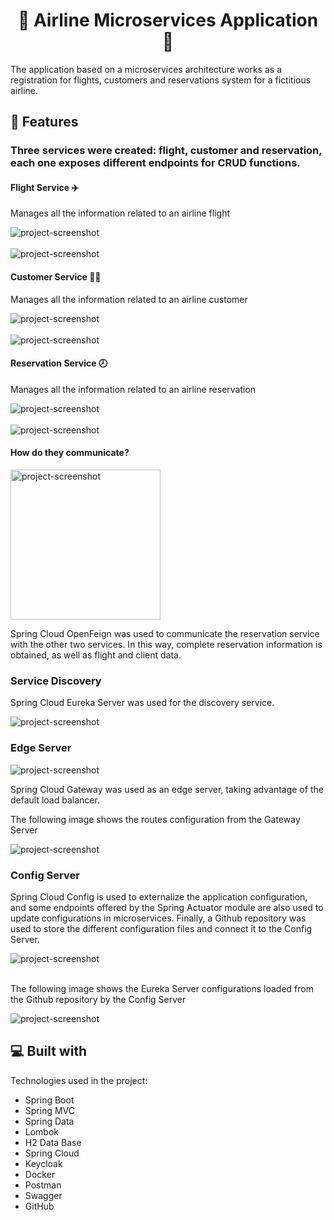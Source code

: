 <h1 align="center" id="title">🛬 Airline Microservices Application 🛫</h1>

<p id="description">The application based on a microservices architecture works as a registration for flights, customers and reservations system for a fictitious airline.</p>

<h2>🧐 Features</h2>
<h3>Three services were created: flight, customer and reservation, each one exposes different endpoints for CRUD functions.</h3>
<h4>Flight Service ✈️</h4>
<p>Manages all the information related to an airline flight</p>
<div><img src="https://github.com/user-attachments/assets/2d32f3c6-16ba-473f-a7cf-f06ead869644" alt="project-screenshot"></div>
<br/>
<div><img src="https://github.com/user-attachments/assets/3c364999-9d3d-4d67-a745-c32e7785c545" alt="project-screenshot"></div>
<h4>Customer Service 🧑‍💼</h4>
<p>Manages all the information related to an airline customer</p>
<div><img src="https://github.com/user-attachments/assets/ccf36bd2-c3a7-4c3d-b201-8efdfae18eb6" alt="project-screenshot"></div>
<br/>
<div><img src="https://github.com/user-attachments/assets/13cb1b5a-8e2d-4e98-9fc8-84386a75b881" alt="project-screenshot"></div>
<h4>Reservation Service 🕗</h4>
<p>Manages all the information related to an airline reservation</p>
<div><img src="https://github.com/user-attachments/assets/631480e6-e426-4873-93d1-e2a26e3d0e45" alt="project-screenshot"></div>
<br/>
<div><img src="https://github.com/user-attachments/assets/a9a0fedf-9876-48d0-8246-adeea37a2d9c" alt="project-screenshot"></div>
<h4>How do they communicate?</h4>
<div><img src="https://github.com/user-attachments/assets/fa079621-6475-41d9-9d17-7cf701753b96" alt="project-screenshot" width="240" height="240"></div>
<p>Spring Cloud OpenFeign was used to communicate the reservation service with the other two services. In this way, complete reservation information is obtained, as well as flight and client data.</p>
<h3>Service Discovery</h3>
<p>Spring Cloud Eureka Server was used for the discovery service.</p>
<div><img src="https://github.com/user-attachments/assets/6f25aee4-2338-4748-b85e-2034888e5e0c" alt="project-screenshot"></div>
<h3>Edge Server</h3>
<div><img src="https://github.com/user-attachments/assets/50a659a2-563f-4708-b324-249d83ef16ac" alt="project-screenshot"></div>
<p>Spring Cloud Gateway was used as an edge server, taking advantage of the default load balancer.</p>
<p>The following image shows the routes configuration from the Gateway Server</p>
<div><img src="https://github.com/user-attachments/assets/6331f865-f821-4ac8-ab00-f14b01b6f3fa" alt="project-screenshot"></div>
<h3>Config Server</h3>
<p>Spring Cloud Config is used to externalize the application configuration, and some endpoints offered by the Spring Actuator module are also used to update configurations in microservices. Finally, a Github repository was used to store the different configuration files and connect it to the Config Server.</p>
<div><img src="https://github.com/user-attachments/assets/ea2ad2aa-ff96-4f0d-8880-ce8c46216cb1" alt="project-screenshot"></div>
<br/>
<p>The following image shows the Eureka Server configurations loaded from the Github repository by the Config Server</p>
<div><img src="https://github.com/user-attachments/assets/9f0f297b-f7a0-499a-80a5-458fdb2d1f11" alt="project-screenshot"></div>

<h2>💻 Built with</h2>

Technologies used in the project:

*   Spring Boot
*   Spring MVC
*   Spring Data
*   Lombok
*   H2 Data Base
*   Spring Cloud
*   Keycloak
*   Docker
*   Postman
*   Swagger
*   GitHub
